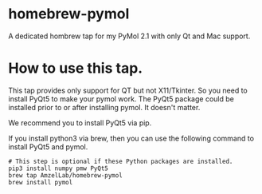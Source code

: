 # homebrew-pymol
A dedicated hombrew tap for my PyMol 2.1 with only Qt and Mac support.

# How to use this tap.

This tap provides only support for QT but not X11/Tkinter. So you need
to install PyQt5 to make your pymol work. The PyQt5 package could be
installed prior to or after installing pymol. It doesn't matter.

We recommend you to install PyQt5 via pip.

If you install python3 via brew, then you can use the following
command to install PyQt5 and pymol.

```
# This step is optional if these Python packages are installed.
pip3 install numpy pmw PyQt5
brew tap AmzelLab/homebrew-pymol
brew install pymol
```

